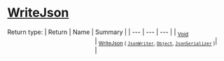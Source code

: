 # [WriteJson](./FeatureDescriptorJsonConverter-100664023.md)


Return type:
| Return | Name | Summary | 
| --- | --- | --- | 
| <sub>[Void](https://docs.microsoft.com/en-us/dotnet/api/System.Void)</sub><img width=200/>| <sub>[WriteJson](./FeatureDescriptorJsonConverter-100664023.md) ( [`JsonWriter`](./FeatureDescriptorJsonConverter-100664023.md), [`Object`](https://docs.microsoft.com/en-us/dotnet/api/System.Object), [`JsonSerializer`](./FeatureDescriptorJsonConverter-100664023.md) )</sub>| <sub></sub><img width=200/>| <br>


